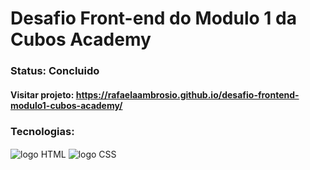 # Desafio Front-end do Modulo 1 da Cubos Academy

### Status: Concluido
#### Visitar projeto: https://rafaelaambrosio.github.io/desafio-frontend-modulo1-cubos-academy/



### Tecnologias:
<div style="display: inline_block">
   <img align="center" alt="logo HTML" src="https://img.shields.io/badge/HTML5-E34F26?style=for-the-badge&logo=html5&logoColor=white" />
   <img align="center" alt="logo CSS" src="https://img.shields.io/badge/CSS3-1572B6?style=for-the-badge&logo=css3&logoColor=white" />
</div>
